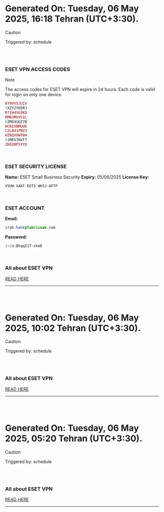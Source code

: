 # Generated On: Tuesday, 06 May 2025, 16:18 Tehran (UTC+3:30).

> [!CAUTION]
> Triggered by: schedule

<br><br>

### ESET VPN ACCESS CODES

> [!NOTE]
> The access codes for ESET VPN will expire in 24 hours.
> Each code is valid for login on only one device.

```ruby
KY9VVSJUIV
5XZY2YO5RJ
R71H4SE8KO
RM03MVVS1L
0ZMD4UGZ7B
HCNIXNMUUE
CJLB41PNV3
HZRQXOWTW4
8JM657HVF7
ZKEO0PSYYQ
```

<br>

### ESET SECURITY LICENSE

**Name:** ESET Small Business Security
**Expiry:** 05/06/2025
**License Key:**

```POV-Ray SDL
V5UW-X4KF-E6T3-WH3J-AFTP
```

<br>

### ESET ACCOUNT

**Email:**

```CSS
irah.hank@fabricoak.com
```

**Password:**

```POV-Ray SDL
]<2o~BkqqI1T~skmE
```

<br>

### All about ESET VPN

[READ HERE](https://t.me/F_NiREvil/2113)

---

<br><br>

# Generated On: Tuesday, 06 May 2025, 10:02 Tehran (UTC+3:30).

> [!CAUTION]
> Triggered by: schedule

<br><br>

### All about ESET VPN

[READ HERE](https://t.me/F_NiREvil/2113)

---

<br><br>

# Generated On: Tuesday, 06 May 2025, 05:20 Tehran (UTC+3:30).

> [!CAUTION]
> Triggered by: schedule

<br><br>

### All about ESET VPN

[READ HERE](https://t.me/F_NiREvil/2113)

---

<br><br>

